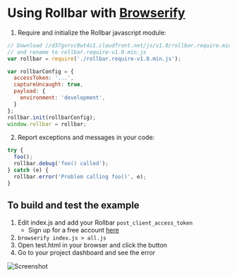 # Using Rollbar with [Browserify](http://browserify.org/)

1. Require and initialize the Rollbar javascript module:

```js
// Download //d37gvrvc0wt4s1.cloudfront.net/js/v1.0/rollbar.require.min.js and place in current directory
// and rename to rollbar.require-v1.0.min.js
var rollbar = require('./rollbar.require-v1.0.min.js');

var rollbarConfig = {
  accessToken: '...',
  captureUncaught: true,
  payload: {
    environment: 'development',
  }
};
rollbar.init(rollbarConfig);
window.rollbar = rollbar;
```

2. Report exceptions and messages in your code:

```js
try {
  foo();
  rollbar.debug('foo() called');
} catch (e) {
  rollbar.error('Problem calling foo()', e);
}
```

## To build and test the example
1. Edit index.js and add your Rollbar `post_client_access_token`
   - Sign up for a free account [here](https://rollbar.com/signup/)
2. ```browserify index.js > all.js```
3. Open test.html in your browser and click the button
4. Go to your project dashboard and see the error

![Screenshot](https://github.com/rollbar/rollbar.js/raw/browserify/examples/browserify/img/screenshot.png)
